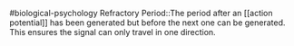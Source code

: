 #biological-psychology 
Refractory Period::The period after an [[action potential]] has been generated but before the next one can be generated. This ensures the signal can only travel in one direction.
<!--SR:!2023-12-20,3,250-->